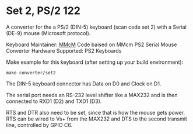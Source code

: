 # Set 2, PS/2 122

A converter for the a PS/2 (DIN-5) keyboard (scan code set 2) with a Serial (DE-9) mouse (Microsoft protocol).

Keyboard Maintainer: [MMcM](https://github.com/MMcM) 
Code baised on MMcm PS2 Serial Mouse Converter 
Hardware Supported: PS2 Keyboards 

Make example for this keyboard (after setting up your build environment):

    make converter/set2

The DIN-5 keyboard connector has Data on D0 and Clock on D1.

The serial port needs an RS-232 level shifter like a MAX232 and is then connected to RXD1 (D2) and TXD1 (D3).

RTS and DTR also need to be set, since that is how the mouse gets power. RTS can be wired to Vs+ from the MAX232 and DTS to the second transmit line, controlled by GPIO C6.
